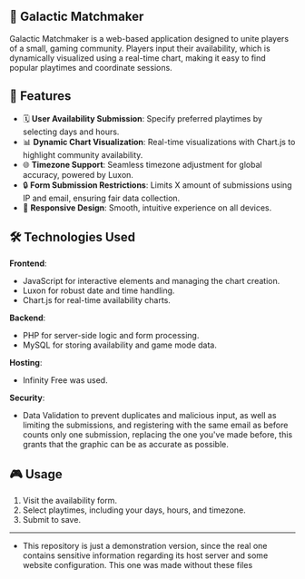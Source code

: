 
🌌 **Galactic Matchmaker**
--- 
Galactic Matchmaker is a web-based application designed to unite players of a small, gaming community. Players input their availability, which is dynamically visualized using a real-time chart, making it easy to find popular playtimes and coordinate sessions.



🚀 **Features**
--- 
- 🗓️ **User Availability Submission**: Specify preferred playtimes by selecting days and hours.
- 📊 **Dynamic Chart Visualization**: Real-time visualizations with Chart.js to highlight community availability.
- 🌐 **Timezone Support**: Seamless timezone adjustment for global accuracy, powered by Luxon.
- 🔒 **Form Submission Restrictions**: Limits X amount of submissions using IP and email, ensuring fair data collection.
- 📱 **Responsive Design**: Smooth, intuitive experience on all devices.



🛠️ **Technologies Used**
--- 
**Frontend**:
- JavaScript for interactive elements and managing the chart creation.
- Luxon for robust date and time handling.
- Chart.js for real-time availability charts.

**Backend**:
- PHP for server-side logic and form processing.
- MySQL for storing availability and game mode data.

**Hosting**:
- Infinity Free was used.

**Security**:
- Data Validation to prevent duplicates and malicious input, as well as limiting the submissions, and registering with the same email as before counts only one submission, replacing the one you've made before, this grants that the graphic can be as accurate as possible.
 


  

**🎮 Usage**
--- 
1. Visit the availability form.
2. Select playtimes, including your days, hours, and timezone.
3. Submit to save.

--- 
* This repository is just a demonstration version, since the real one contains sensitive information regarding its host server and some website configuration. This one was made without these files
